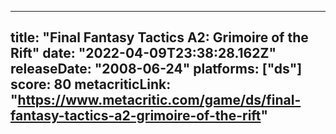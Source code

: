 
---
title: "Final Fantasy Tactics A2: Grimoire of the Rift"
date: "2022-04-09T23:38:28.162Z"
releaseDate: "2008-06-24"
platforms: ["ds"]
score: 80
metacriticLink: "https://www.metacritic.com/game/ds/final-fantasy-tactics-a2-grimoire-of-the-rift"
---
